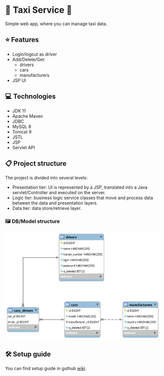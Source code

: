 # :oncoming_taxi: Taxi Service :oncoming_taxi:

Simple web app, where you can manage taxi data.

## :star: Features  

* Login/logout as driver
* Add/Delete/Get:
  * drivers
  * cars
  * manufacturers
* JSP UI

## :computer: Technologies
* JDK 11
* Apache Maven
* JDBC
* MySQL 8
* Tomcat 9
* JSTL
* JSP
* Servlet API

## :clipboard: Project structure

The project is divided into several levels:
 * Presentation tier: UI is represented by a JSP, translated into a Java servlet/Controller and executed on the server.
 * Logic tier: business logic service classes that move and process data between the data and presentation layers.
 * Data tier: data store/retrieve layer.

### 🖼️ DB/Model structure
![taxiDB](taxiDB.png)

## 🛠️ Setup guide

You can find setup guide in guthub [wiki](https://github.com/tuturox91/Taxi-Service/wiki/Start-work-with-project "wiki").
   
